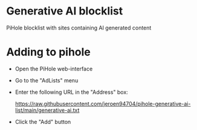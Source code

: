 # Generative AI blocklist

PiHole blocklist with sites containing AI generated content

# Adding to pihole

- Open the PiHole web-interface
- Go to the "AdLists" menu
- Enter the following URL in the "Address" box:

  https://raw.githubusercontent.com/jeroen94704/pihole-generative-ai-list/main/generative-ai.txt

- Click the "Add" button


